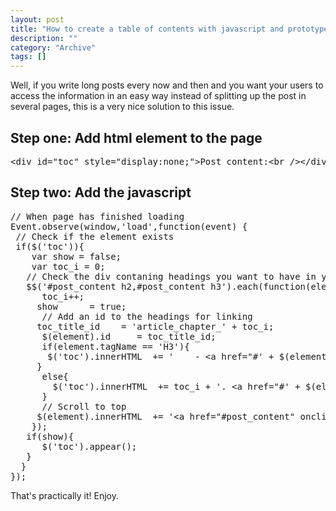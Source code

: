 ```yaml
--- 
layout: post 
title: "How to create a table of contents with javascript and prototype.js"
description: ""
category: "Archive"
tags: []
---  
```

Well, if you write long posts every now and then and you want your users to access the information in an easy way instead of splitting up the post in several pages, this is a very nice solution to this issue.
## Step one: Add html element to the page

<pre class="brush: html">
&lt;div id="toc" style="display:none;">Post content:&lt;br />&lt;/div>
</pre>
## Step two: Add the javascript

<pre class="brush: javascript">
// When page has finished loading
Event.observe(window,'load',function(event) {  
 // Check if the element exists
 if($('toc')){
    var show = false;
    var toc_i = 0;
   // Check the div contaning headings you want to have in your table of contents  
   $$('#post_content h2,#post_content h3').each(function(element){
      toc_i++;
     show      = true;
      // Add an id to the headings for linking
     toc_title_id    = 'article_chapter_' + toc_i;
      $(element).id     = toc_title_id;
      if(element.tagName == 'H3'){          
       $('toc').innerHTML  += '&nbsp;&nbsp;&nbsp;&nbsp;- &lt;a href="#' + $(element).id + '" onclick="$(element).scrollTo($(element));">' + element.innerHTML.stripTags() + '&lt;/a>&lt;br /' + '>';       
     }
      else{
        $('toc').innerHTML  += toc_i + '. &lt;a href="#' + $(element).id + '" onclick="$(element).scrollTo($(element));">' + element.innerHTML.stripTags() + '&lt;/a>&lt;br /' + '>';
      }
      // Scroll to top
     $(element).innerHTML  += '&lt;a href="#post_content" onclick="$(\'post_content\').scrollTo($(\'post_content\'));" class="backToTop">#top&lt;/a>';
    }); 
   if(show){
      $('toc').appear();
   }
  }
});
</pre>
That's practically it! Enjoy.

